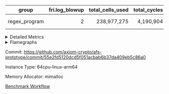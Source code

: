 | group | fri.log_blowup | total_cells_used | total_cycles | total_proof_time_ms |
| --- | --- | --- | --- | --- |
| regex_program | <div style='text-align: right'>2</div>  | <div style='text-align: right'>238,977,275</div>  | <div style='text-align: right'>4,190,904</div>  | <span style="color: green">(-717.0 [-2.6%])</span> <div style='text-align: right'>26,468.0</div>  |


<details>
<summary>Detailed Metrics</summary>

| group | commit_exe_time_ms | execute_and_trace_gen_time_ms | execute_time_ms | fri.log_blowup | keygen_time_ms | num_segments | total_cells_used | total_cycles | total_proof_time_ms |
| --- | --- | --- | --- | --- | --- | --- | --- | --- | --- |
| regex_program | <span style="color: green">(-5.0 [-11.6%])</span> <div style='text-align: right'>38.0</div>  | <span style="color: green">(-150.0 [-2.0%])</span> <div style='text-align: right'>7,494.0</div>  | <span style="color: green">(-78.0 [-1.6%])</span> <div style='text-align: right'>4,798.0</div>  | <div style='text-align: right'>2</div>  | <span style="color: red">(+74,323.0 [+31097.5%])</span> <div style='text-align: right'>74,562.0</div>  | <div style='text-align: right'>1</div>  | <div style='text-align: right'>238,977,275</div>  | <div style='text-align: right'>4,190,904</div>  | <span style="color: green">(-717.0 [-2.6%])</span> <div style='text-align: right'>26,468.0</div>  |

| group | air_name | constraints | interactions | quotient_deg |
| --- | --- | --- | --- | --- |
| regex_program | ProgramAir | <div style='text-align: right'>4</div>  | <div style='text-align: right'>1</div>  | <div style='text-align: right'>1</div>  |
| regex_program | VmConnectorAir | <div style='text-align: right'>9</div>  | <div style='text-align: right'>3</div>  | <div style='text-align: right'>2</div>  |
| regex_program | PersistentBoundaryAir<8> | <div style='text-align: right'>6</div>  | <div style='text-align: right'>3</div>  | <div style='text-align: right'>2</div>  |
| regex_program | MemoryMerkleAir<8> | <div style='text-align: right'>40</div>  | <div style='text-align: right'>4</div>  | <div style='text-align: right'>2</div>  |
| regex_program | AccessAdapterAir<2> | <div style='text-align: right'>14</div>  | <div style='text-align: right'>5</div>  | <div style='text-align: right'>2</div>  |
| regex_program | AccessAdapterAir<4> | <div style='text-align: right'>14</div>  | <div style='text-align: right'>5</div>  | <div style='text-align: right'>2</div>  |
| regex_program | AccessAdapterAir<8> | <div style='text-align: right'>14</div>  | <div style='text-align: right'>5</div>  | <div style='text-align: right'>2</div>  |
| regex_program | AccessAdapterAir<16> | <div style='text-align: right'>14</div>  | <div style='text-align: right'>5</div>  | <div style='text-align: right'>2</div>  |
| regex_program | AccessAdapterAir<32> | <div style='text-align: right'>14</div>  | <div style='text-align: right'>5</div>  | <div style='text-align: right'>2</div>  |
| regex_program | AccessAdapterAir<64> | <div style='text-align: right'>14</div>  | <div style='text-align: right'>5</div>  | <div style='text-align: right'>2</div>  |
| regex_program | KeccakVmAir | <div style='text-align: right'>4,571</div>  | <div style='text-align: right'>321</div>  | <div style='text-align: right'>2</div>  |
| regex_program | VmAirWrapper<Rv32HintStoreAdapterAir, Rv32HintStoreCoreAir> | <div style='text-align: right'>17</div>  | <div style='text-align: right'>15</div>  | <div style='text-align: right'>2</div>  |
| regex_program | VmAirWrapper<Rv32MultAdapterAir, DivRemCoreAir<4, 8> | <div style='text-align: right'>88</div>  | <div style='text-align: right'>25</div>  | <div style='text-align: right'>2</div>  |
| regex_program | VmAirWrapper<Rv32MultAdapterAir, MulHCoreAir<4, 8> | <div style='text-align: right'>38</div>  | <div style='text-align: right'>24</div>  | <div style='text-align: right'>2</div>  |
| regex_program | VmAirWrapper<Rv32MultAdapterAir, MultiplicationCoreAir<4, 8> | <div style='text-align: right'>26</div>  | <div style='text-align: right'>19</div>  | <div style='text-align: right'>2</div>  |
| regex_program | RangeTupleCheckerAir<2> | <div style='text-align: right'>4</div>  | <div style='text-align: right'>1</div>  | <div style='text-align: right'>1</div>  |
| regex_program | VmAirWrapper<Rv32RdWriteAdapterAir, Rv32AuipcCoreAir> | <div style='text-align: right'>15</div>  | <div style='text-align: right'>11</div>  | <div style='text-align: right'>2</div>  |
| regex_program | VmAirWrapper<Rv32JalrAdapterAir, Rv32JalrCoreAir> | <div style='text-align: right'>20</div>  | <div style='text-align: right'>16</div>  | <div style='text-align: right'>2</div>  |
| regex_program | VmAirWrapper<Rv32CondRdWriteAdapterAir, Rv32JalLuiCoreAir> | <div style='text-align: right'>22</div>  | <div style='text-align: right'>10</div>  | <div style='text-align: right'>2</div>  |
| regex_program | VmAirWrapper<Rv32BranchAdapterAir, BranchLessThanCoreAir<4, 8> | <div style='text-align: right'>41</div>  | <div style='text-align: right'>13</div>  | <div style='text-align: right'>2</div>  |
| regex_program | VmAirWrapper<Rv32BranchAdapterAir, BranchEqualCoreAir<4> | <div style='text-align: right'>25</div>  | <div style='text-align: right'>11</div>  | <div style='text-align: right'>2</div>  |
| regex_program | VmAirWrapper<Rv32LoadStoreAdapterAir, LoadSignExtendCoreAir<4, 8> | <div style='text-align: right'>33</div>  | <div style='text-align: right'>18</div>  | <div style='text-align: right'>2</div>  |
| regex_program | VmAirWrapper<Rv32LoadStoreAdapterAir, LoadStoreCoreAir<4> | <div style='text-align: right'>38</div>  | <div style='text-align: right'>17</div>  | <div style='text-align: right'>2</div>  |
| regex_program | VmAirWrapper<Rv32BaseAluAdapterAir, ShiftCoreAir<4, 8> | <div style='text-align: right'>90</div>  | <div style='text-align: right'>23</div>  | <div style='text-align: right'>2</div>  |
| regex_program | VmAirWrapper<Rv32BaseAluAdapterAir, LessThanCoreAir<4, 8> | <div style='text-align: right'>39</div>  | <div style='text-align: right'>17</div>  | <div style='text-align: right'>2</div>  |
| regex_program | VmAirWrapper<Rv32BaseAluAdapterAir, BaseAluCoreAir<4, 8> | <div style='text-align: right'>43</div>  | <div style='text-align: right'>19</div>  | <div style='text-align: right'>2</div>  |
| regex_program | BitwiseOperationLookupAir<8> | <div style='text-align: right'>4</div>  | <div style='text-align: right'>2</div>  | <div style='text-align: right'>2</div>  |
| regex_program | PhantomAir | <div style='text-align: right'>5</div>  | <div style='text-align: right'>3</div>  | <div style='text-align: right'>2</div>  |
| regex_program | Poseidon2VmAir<BabyBearParameters> | <div style='text-align: right'>525</div>  | <div style='text-align: right'>32</div>  | <div style='text-align: right'>2</div>  |
| regex_program | VariableRangeCheckerAir | <div style='text-align: right'>4</div>  | <div style='text-align: right'>1</div>  | <div style='text-align: right'>1</div>  |

| group | chip_name | rows_used |
| --- | --- | --- |
| regex_program | ProgramChip | <div style='text-align: right'>89,914</div>  |
| regex_program | VmConnectorAir | <div style='text-align: right'>2</div>  |
| regex_program | Boundary | <div style='text-align: right'>69,272</div>  |
| regex_program | Merkle | <div style='text-align: right'>70,538</div>  |
| regex_program | AccessAdapter<2> | <div style='text-align: right'>42</div>  |
| regex_program | AccessAdapter<4> | <div style='text-align: right'>22</div>  |
| regex_program | AccessAdapter<8> | <div style='text-align: right'>69,272</div>  |
| regex_program | KeccakVmAir | <div style='text-align: right'>24</div>  |
| regex_program | <Rv32HintStoreAdapterAir,Rv32HintStoreCoreAir> | <div style='text-align: right'>12,767</div>  |
| regex_program | <Rv32MultAdapterAir,DivRemCoreAir<4, 8>> | <div style='text-align: right'>114</div>  |
| regex_program | <Rv32MultAdapterAir,MulHCoreAir<4, 8>> | <div style='text-align: right'>244</div>  |
| regex_program | <Rv32MultAdapterAir,MultiplicationCoreAir<4, 8>> | <div style='text-align: right'>52,087</div>  |
| regex_program | RangeTupleCheckerAir<2> | <div style='text-align: right'>524,288</div>  |
| regex_program | <Rv32RdWriteAdapterAir,Rv32AuipcCoreAir> | <div style='text-align: right'>39,557</div>  |
| regex_program | <Rv32JalrAdapterAir,Rv32JalrCoreAir> | <div style='text-align: right'>130,444</div>  |
| regex_program | <Rv32CondRdWriteAdapterAir,Rv32JalLuiCoreAir> | <div style='text-align: right'>106,072</div>  |
| regex_program | <Rv32BranchAdapterAir,BranchLessThanCoreAir<4, 8>> | <div style='text-align: right'>198,078</div>  |
| regex_program | <Rv32BranchAdapterAir,BranchEqualCoreAir<4>> | <div style='text-align: right'>282,074</div>  |
| regex_program | <Rv32LoadStoreAdapterAir,LoadSignExtendCoreAir<4, 8>> | <div style='text-align: right'>687</div>  |
| regex_program | <Rv32LoadStoreAdapterAir,LoadStoreCoreAir<4>> | <div style='text-align: right'>1,961,387</div>  |
| regex_program | <Rv32BaseAluAdapterAir,ShiftCoreAir<4, 8>> | <div style='text-align: right'>218,625</div>  |
| regex_program | <Rv32BaseAluAdapterAir,LessThanCoreAir<4, 8>> | <div style='text-align: right'>38,005</div>  |
| regex_program | <Rv32BaseAluAdapterAir,BaseAluCoreAir<4, 8>> | <div style='text-align: right'>1,150,473</div>  |
| regex_program | BitwiseOperationLookupAir<8> | <div style='text-align: right'>65,536</div>  |
| regex_program | PhantomAir | <div style='text-align: right'>289</div>  |
| regex_program | Poseidon2VmAir<BabyBearParameters> | <div style='text-align: right'>139,810</div>  |
| regex_program | VariableRangeCheckerAir | <div style='text-align: right'>262,144</div>  |

| group | dsl_ir | opcode | frequency |
| --- | --- | --- | --- |
| regex_program |  | ADD | <div style='text-align: right'>1,008,001</div>  |
| regex_program |  | AND | <div style='text-align: right'>66,789</div>  |
| regex_program |  | AUIPC | <div style='text-align: right'>39,557</div>  |
| regex_program |  | BEQ | <div style='text-align: right'>178,501</div>  |
| regex_program |  | BGE | <div style='text-align: right'>294</div>  |
| regex_program |  | BGEU | <div style='text-align: right'>121,597</div>  |
| regex_program |  | BLT | <div style='text-align: right'>5,141</div>  |
| regex_program |  | BLTU | <div style='text-align: right'>71,046</div>  |
| regex_program |  | BNE | <div style='text-align: right'>103,573</div>  |
| regex_program |  | DIVU | <div style='text-align: right'>114</div>  |
| regex_program |  | HINT_STOREW | <div style='text-align: right'>12,767</div>  |
| regex_program |  | JAL | <div style='text-align: right'>61,576</div>  |
| regex_program |  | JALR | <div style='text-align: right'>130,444</div>  |
| regex_program |  | KECCAK256 | <div style='text-align: right'>1</div>  |
| regex_program |  | LOADB | <div style='text-align: right'>679</div>  |
| regex_program |  | LOADBU | <div style='text-align: right'>27,294</div>  |
| regex_program |  | LOADH | <div style='text-align: right'>8</div>  |
| regex_program |  | LOADHU | <div style='text-align: right'>95</div>  |
| regex_program |  | LOADW | <div style='text-align: right'>1,142,838</div>  |
| regex_program |  | LUI | <div style='text-align: right'>44,496</div>  |
| regex_program |  | MUL | <div style='text-align: right'>52,087</div>  |
| regex_program |  | MULHU | <div style='text-align: right'>244</div>  |
| regex_program |  | OR | <div style='text-align: right'>23,536</div>  |
| regex_program |  | PHANTOM | <div style='text-align: right'>289</div>  |
| regex_program |  | SLL | <div style='text-align: right'>213,542</div>  |
| regex_program |  | SLT | <div style='text-align: right'>5</div>  |
| regex_program |  | SLTU | <div style='text-align: right'>38,000</div>  |
| regex_program |  | SRA | <div style='text-align: right'>1</div>  |
| regex_program |  | SRL | <div style='text-align: right'>5,082</div>  |
| regex_program |  | STOREB | <div style='text-align: right'>12,721</div>  |
| regex_program |  | STOREH | <div style='text-align: right'>10,074</div>  |
| regex_program |  | STOREW | <div style='text-align: right'>768,365</div>  |
| regex_program |  | SUB | <div style='text-align: right'>42,583</div>  |
| regex_program |  | XOR | <div style='text-align: right'>9,564</div>  |

| group | air_name | dsl_ir | opcode | cells_used |
| --- | --- | --- | --- | --- |
| regex_program | <Rv32BaseAluAdapterAir,BaseAluCoreAir<4, 8>> |  | ADD | <div style='text-align: right'>36,288,036</div>  |
| regex_program | AccessAdapter<8> |  | ADD | <div style='text-align: right'>102</div>  |
| regex_program | Boundary |  | ADD | <div style='text-align: right'>240</div>  |
| regex_program | Merkle |  | ADD | <div style='text-align: right'>128</div>  |
| regex_program | <Rv32BaseAluAdapterAir,BaseAluCoreAir<4, 8>> |  | AND | <div style='text-align: right'>2,404,404</div>  |
| regex_program | <Rv32RdWriteAdapterAir,Rv32AuipcCoreAir> |  | AUIPC | <div style='text-align: right'>830,697</div>  |
| regex_program | AccessAdapter<8> |  | AUIPC | <div style='text-align: right'>34</div>  |
| regex_program | Boundary |  | AUIPC | <div style='text-align: right'>80</div>  |
| regex_program | Merkle |  | AUIPC | <div style='text-align: right'>3,456</div>  |
| regex_program | <Rv32BranchAdapterAir,BranchEqualCoreAir<4>> |  | BEQ | <div style='text-align: right'>4,641,026</div>  |
| regex_program | <Rv32BranchAdapterAir,BranchLessThanCoreAir<4, 8>> |  | BGE | <div style='text-align: right'>9,408</div>  |
| regex_program | <Rv32BranchAdapterAir,BranchLessThanCoreAir<4, 8>> |  | BGEU | <div style='text-align: right'>3,891,104</div>  |
| regex_program | <Rv32BranchAdapterAir,BranchLessThanCoreAir<4, 8>> |  | BLT | <div style='text-align: right'>164,512</div>  |
| regex_program | <Rv32BranchAdapterAir,BranchLessThanCoreAir<4, 8>> |  | BLTU | <div style='text-align: right'>2,273,472</div>  |
| regex_program | <Rv32BranchAdapterAir,BranchEqualCoreAir<4>> |  | BNE | <div style='text-align: right'>2,692,898</div>  |
| regex_program | <Rv32MultAdapterAir,DivRemCoreAir<4, 8>> |  | DIVU | <div style='text-align: right'>6,498</div>  |
| regex_program | <Rv32HintStoreAdapterAir,Rv32HintStoreCoreAir> |  | HINT_STOREW | <div style='text-align: right'>331,942</div>  |
| regex_program | AccessAdapter<8> |  | HINT_STOREW | <div style='text-align: right'>108,511</div>  |
| regex_program | Boundary |  | HINT_STOREW | <div style='text-align: right'>255,320</div>  |
| regex_program | Merkle |  | HINT_STOREW | <div style='text-align: right'>408,576</div>  |
| regex_program | <Rv32CondRdWriteAdapterAir,Rv32JalLuiCoreAir> |  | JAL | <div style='text-align: right'>1,108,368</div>  |
| regex_program | <Rv32JalrAdapterAir,Rv32JalrCoreAir> |  | JALR | <div style='text-align: right'>3,652,432</div>  |
| regex_program | AccessAdapter<2> |  | KECCAK256 | <div style='text-align: right'>231</div>  |
| regex_program | AccessAdapter<4> |  | KECCAK256 | <div style='text-align: right'>143</div>  |
| regex_program | KeccakVmAir |  | KECCAK256 | <div style='text-align: right'>75,936</div>  |
| regex_program | <Rv32LoadStoreAdapterAir,LoadSignExtendCoreAir<4, 8>> |  | LOADB | <div style='text-align: right'>23,765</div>  |
| regex_program | <Rv32LoadStoreAdapterAir,LoadStoreCoreAir<4>> |  | LOADBU | <div style='text-align: right'>1,091,760</div>  |
| regex_program | AccessAdapter<8> |  | LOADBU | <div style='text-align: right'>170</div>  |
| regex_program | Boundary |  | LOADBU | <div style='text-align: right'>400</div>  |
| regex_program | Merkle |  | LOADBU | <div style='text-align: right'>2,688</div>  |
| regex_program | <Rv32LoadStoreAdapterAir,LoadSignExtendCoreAir<4, 8>> |  | LOADH | <div style='text-align: right'>280</div>  |
| regex_program | <Rv32LoadStoreAdapterAir,LoadStoreCoreAir<4>> |  | LOADHU | <div style='text-align: right'>3,800</div>  |
| regex_program | <Rv32LoadStoreAdapterAir,LoadStoreCoreAir<4>> |  | LOADW | <div style='text-align: right'>45,713,520</div>  |
| regex_program | AccessAdapter<8> |  | LOADW | <div style='text-align: right'>3,060</div>  |
| regex_program | Boundary |  | LOADW | <div style='text-align: right'>7,200</div>  |
| regex_program | Merkle |  | LOADW | <div style='text-align: right'>26,624</div>  |
| regex_program | <Rv32CondRdWriteAdapterAir,Rv32JalLuiCoreAir> |  | LUI | <div style='text-align: right'>800,928</div>  |
| regex_program | AccessAdapter<8> |  | LUI | <div style='text-align: right'>17</div>  |
| regex_program | Boundary |  | LUI | <div style='text-align: right'>40</div>  |
| regex_program | Merkle |  | LUI | <div style='text-align: right'>64</div>  |
| regex_program | <Rv32MultAdapterAir,MultiplicationCoreAir<4, 8>> |  | MUL | <div style='text-align: right'>1,614,697</div>  |
| regex_program | <Rv32MultAdapterAir,MulHCoreAir<4, 8>> |  | MULHU | <div style='text-align: right'>9,516</div>  |
| regex_program | <Rv32BaseAluAdapterAir,BaseAluCoreAir<4, 8>> |  | OR | <div style='text-align: right'>847,296</div>  |
| regex_program | PhantomAir |  | PHANTOM | <div style='text-align: right'>1,734</div>  |
| regex_program | <Rv32BaseAluAdapterAir,ShiftCoreAir<4, 8>> |  | SLL | <div style='text-align: right'>11,317,726</div>  |
| regex_program | <Rv32BaseAluAdapterAir,LessThanCoreAir<4, 8>> |  | SLT | <div style='text-align: right'>185</div>  |
| regex_program | <Rv32BaseAluAdapterAir,LessThanCoreAir<4, 8>> |  | SLTU | <div style='text-align: right'>1,406,000</div>  |
| regex_program | AccessAdapter<8> |  | SLTU | <div style='text-align: right'>17</div>  |
| regex_program | Boundary |  | SLTU | <div style='text-align: right'>40</div>  |
| regex_program | <Rv32BaseAluAdapterAir,ShiftCoreAir<4, 8>> |  | SRA | <div style='text-align: right'>53</div>  |
| regex_program | <Rv32BaseAluAdapterAir,ShiftCoreAir<4, 8>> |  | SRL | <div style='text-align: right'>269,346</div>  |
| regex_program | <Rv32LoadStoreAdapterAir,LoadStoreCoreAir<4>> |  | STOREB | <div style='text-align: right'>508,840</div>  |
| regex_program | AccessAdapter<8> |  | STOREB | <div style='text-align: right'>2,159</div>  |
| regex_program | Boundary |  | STOREB | <div style='text-align: right'>5,080</div>  |
| regex_program | Merkle |  | STOREB | <div style='text-align: right'>10,496</div>  |
| regex_program | <Rv32LoadStoreAdapterAir,LoadStoreCoreAir<4>> |  | STOREH | <div style='text-align: right'>402,960</div>  |
| regex_program | AccessAdapter<8> |  | STOREH | <div style='text-align: right'>85,255</div>  |
| regex_program | Boundary |  | STOREH | <div style='text-align: right'>200,600</div>  |
| regex_program | Merkle |  | STOREH | <div style='text-align: right'>321,792</div>  |
| regex_program | <Rv32LoadStoreAdapterAir,LoadStoreCoreAir<4>> |  | STOREW | <div style='text-align: right'>30,734,600</div>  |
| regex_program | AccessAdapter<8> |  | STOREW | <div style='text-align: right'>389,487</div>  |
| regex_program | Boundary |  | STOREW | <div style='text-align: right'>916,440</div>  |
| regex_program | Merkle |  | STOREW | <div style='text-align: right'>1,483,328</div>  |
| regex_program | <Rv32BaseAluAdapterAir,BaseAluCoreAir<4, 8>> |  | SUB | <div style='text-align: right'>1,532,988</div>  |
| regex_program | <Rv32BaseAluAdapterAir,BaseAluCoreAir<4, 8>> |  | XOR | <div style='text-align: right'>344,304</div>  |

| group | air_name | segment | cells | main_cols | perm_cols | prep_cols | rows |
| --- | --- | --- | --- | --- | --- | --- | --- |
| regex_program | ProgramAir | 0 | <div style='text-align: right'>2,359,296</div>  | <div style='text-align: right'>10</div>  | <div style='text-align: right'>8</div>  |  | <div style='text-align: right'>131,072</div>  |
| regex_program | VmConnectorAir | 0 | <div style='text-align: right'>32</div>  | <div style='text-align: right'>4</div>  | <div style='text-align: right'>12</div>  | <div style='text-align: right'>1</div>  | <div style='text-align: right'>2</div>  |
| regex_program | PersistentBoundaryAir<8> | 0 | <div style='text-align: right'>4,194,304</div>  | <div style='text-align: right'>20</div>  | <div style='text-align: right'>12</div>  |  | <div style='text-align: right'>131,072</div>  |
| regex_program | MemoryMerkleAir<8> | 0 | <div style='text-align: right'>6,815,744</div>  | <div style='text-align: right'>32</div>  | <div style='text-align: right'>20</div>  |  | <div style='text-align: right'>131,072</div>  |
| regex_program | AccessAdapterAir<2> | 0 | <div style='text-align: right'>2,240</div>  | <div style='text-align: right'>11</div>  | <div style='text-align: right'>24</div>  |  | <div style='text-align: right'>64</div>  |
| regex_program | AccessAdapterAir<4> | 0 | <div style='text-align: right'>1,184</div>  | <div style='text-align: right'>13</div>  | <div style='text-align: right'>24</div>  |  | <div style='text-align: right'>32</div>  |
| regex_program | AccessAdapterAir<8> | 0 | <div style='text-align: right'>5,373,952</div>  | <div style='text-align: right'>17</div>  | <div style='text-align: right'>24</div>  |  | <div style='text-align: right'>131,072</div>  |
| regex_program | KeccakVmAir | 0 | <div style='text-align: right'>142,464</div>  | <div style='text-align: right'>3,164</div>  | <div style='text-align: right'>1,288</div>  |  | <div style='text-align: right'>32</div>  |
| regex_program | VmAirWrapper<Rv32HintStoreAdapterAir, Rv32HintStoreCoreAir> | 0 | <div style='text-align: right'>1,015,808</div>  | <div style='text-align: right'>26</div>  | <div style='text-align: right'>36</div>  |  | <div style='text-align: right'>16,384</div>  |
| regex_program | VmAirWrapper<Rv32MultAdapterAir, DivRemCoreAir<4, 8> | 0 | <div style='text-align: right'>20,608</div>  | <div style='text-align: right'>57</div>  | <div style='text-align: right'>104</div>  |  | <div style='text-align: right'>128</div>  |
| regex_program | VmAirWrapper<Rv32MultAdapterAir, MulHCoreAir<4, 8> | 0 | <div style='text-align: right'>35,584</div>  | <div style='text-align: right'>39</div>  | <div style='text-align: right'>100</div>  |  | <div style='text-align: right'>256</div>  |
| regex_program | VmAirWrapper<Rv32MultAdapterAir, MultiplicationCoreAir<4, 8> | 0 | <div style='text-align: right'>7,274,496</div>  | <div style='text-align: right'>31</div>  | <div style='text-align: right'>80</div>  |  | <div style='text-align: right'>65,536</div>  |
| regex_program | RangeTupleCheckerAir<2> | 0 | <div style='text-align: right'>4,718,592</div>  | <div style='text-align: right'>1</div>  | <div style='text-align: right'>8</div>  | <div style='text-align: right'>2</div>  | <div style='text-align: right'>524,288</div>  |
| regex_program | VmAirWrapper<Rv32RdWriteAdapterAir, Rv32AuipcCoreAir> | 0 | <div style='text-align: right'>3,211,264</div>  | <div style='text-align: right'>21</div>  | <div style='text-align: right'>28</div>  |  | <div style='text-align: right'>65,536</div>  |
| regex_program | VmAirWrapper<Rv32JalrAdapterAir, Rv32JalrCoreAir> | 0 | <div style='text-align: right'>8,388,608</div>  | <div style='text-align: right'>28</div>  | <div style='text-align: right'>36</div>  |  | <div style='text-align: right'>131,072</div>  |
| regex_program | VmAirWrapper<Rv32CondRdWriteAdapterAir, Rv32JalLuiCoreAir> | 0 | <div style='text-align: right'>8,126,464</div>  | <div style='text-align: right'>18</div>  | <div style='text-align: right'>44</div>  |  | <div style='text-align: right'>131,072</div>  |
| regex_program | VmAirWrapper<Rv32BranchAdapterAir, BranchLessThanCoreAir<4, 8> | 0 | <div style='text-align: right'>23,068,672</div>  | <div style='text-align: right'>32</div>  | <div style='text-align: right'>56</div>  |  | <div style='text-align: right'>262,144</div>  |
| regex_program | VmAirWrapper<Rv32BranchAdapterAir, BranchEqualCoreAir<4> | 0 | <div style='text-align: right'>38,797,312</div>  | <div style='text-align: right'>26</div>  | <div style='text-align: right'>48</div>  |  | <div style='text-align: right'>524,288</div>  |
| regex_program | VmAirWrapper<Rv32LoadStoreAdapterAir, LoadSignExtendCoreAir<4, 8> | 0 | <div style='text-align: right'>113,664</div>  | <div style='text-align: right'>35</div>  | <div style='text-align: right'>76</div>  |  | <div style='text-align: right'>1,024</div>  |
| regex_program | VmAirWrapper<Rv32LoadStoreAdapterAir, LoadStoreCoreAir<4> | 0 | <div style='text-align: right'>234,881,024</div>  | <div style='text-align: right'>40</div>  | <div style='text-align: right'>72</div>  |  | <div style='text-align: right'>2,097,152</div>  |
| regex_program | VmAirWrapper<Rv32BaseAluAdapterAir, ShiftCoreAir<4, 8> | 0 | <div style='text-align: right'>27,525,120</div>  | <div style='text-align: right'>53</div>  | <div style='text-align: right'>52</div>  |  | <div style='text-align: right'>262,144</div>  |
| regex_program | VmAirWrapper<Rv32BaseAluAdapterAir, LessThanCoreAir<4, 8> | 0 | <div style='text-align: right'>5,046,272</div>  | <div style='text-align: right'>37</div>  | <div style='text-align: right'>40</div>  |  | <div style='text-align: right'>65,536</div>  |
| regex_program | VmAirWrapper<Rv32BaseAluAdapterAir, BaseAluCoreAir<4, 8> | 0 | <div style='text-align: right'>243,269,632</div>  | <div style='text-align: right'>36</div>  | <div style='text-align: right'>80</div>  |  | <div style='text-align: right'>2,097,152</div>  |
| regex_program | BitwiseOperationLookupAir<8> | 0 | <div style='text-align: right'>655,360</div>  | <div style='text-align: right'>2</div>  | <div style='text-align: right'>8</div>  | <div style='text-align: right'>3</div>  | <div style='text-align: right'>65,536</div>  |
| regex_program | PhantomAir | 0 | <div style='text-align: right'>9,216</div>  | <div style='text-align: right'>6</div>  | <div style='text-align: right'>12</div>  |  | <div style='text-align: right'>512</div>  |
| regex_program | Poseidon2VmAir<BabyBearParameters> | 0 | <div style='text-align: right'>164,364,288</div>  | <div style='text-align: right'>559</div>  | <div style='text-align: right'>68</div>  |  | <div style='text-align: right'>262,144</div>  |
| regex_program | VariableRangeCheckerAir | 0 | <div style='text-align: right'>2,359,296</div>  | <div style='text-align: right'>1</div>  | <div style='text-align: right'>8</div>  | <div style='text-align: right'>2</div>  | <div style='text-align: right'>262,144</div>  |

| group | segment | execute_and_trace_gen_time_ms | stark_prove_excluding_trace_time_ms | total_cells |
| --- | --- | --- | --- | --- |
| regex_program | 0 | <span style="color: green">(-13.0 [-0.5%])</span> <div style='text-align: right'>2,678.0</div>  | <span style="color: green">(-554.0 [-3.3%])</span> <div style='text-align: right'>16,296.0</div>  | <div style='text-align: right'>791,770,496</div>  |

</details>



<details>
<summary>Flamegraphs</summary>

[![](https://axiom-public-data-sandbox-us-east-1.s3.us-east-1.amazonaws.com/benchmark/github/flamegraphs/55e2fd5120dcd5f051acbab6b37da409eb5c86a0/regex-2-2-1048476-64cpu-linux-arm64-mimalloc-regex_program.dsl_ir.opcode.air_name.cells_used.reverse.svg)](https://axiom-public-data-sandbox-us-east-1.s3.us-east-1.amazonaws.com/benchmark/github/flamegraphs/55e2fd5120dcd5f051acbab6b37da409eb5c86a0/regex-2-2-1048476-64cpu-linux-arm64-mimalloc-regex_program.dsl_ir.opcode.air_name.cells_used.reverse.svg)
[![](https://axiom-public-data-sandbox-us-east-1.s3.us-east-1.amazonaws.com/benchmark/github/flamegraphs/55e2fd5120dcd5f051acbab6b37da409eb5c86a0/regex-2-2-1048476-64cpu-linux-arm64-mimalloc-regex_program.dsl_ir.opcode.air_name.cells_used.svg)](https://axiom-public-data-sandbox-us-east-1.s3.us-east-1.amazonaws.com/benchmark/github/flamegraphs/55e2fd5120dcd5f051acbab6b37da409eb5c86a0/regex-2-2-1048476-64cpu-linux-arm64-mimalloc-regex_program.dsl_ir.opcode.air_name.cells_used.svg)
[![](https://axiom-public-data-sandbox-us-east-1.s3.us-east-1.amazonaws.com/benchmark/github/flamegraphs/55e2fd5120dcd5f051acbab6b37da409eb5c86a0/regex-2-2-1048476-64cpu-linux-arm64-mimalloc-regex_program.dsl_ir.opcode.frequency.reverse.svg)](https://axiom-public-data-sandbox-us-east-1.s3.us-east-1.amazonaws.com/benchmark/github/flamegraphs/55e2fd5120dcd5f051acbab6b37da409eb5c86a0/regex-2-2-1048476-64cpu-linux-arm64-mimalloc-regex_program.dsl_ir.opcode.frequency.reverse.svg)
[![](https://axiom-public-data-sandbox-us-east-1.s3.us-east-1.amazonaws.com/benchmark/github/flamegraphs/55e2fd5120dcd5f051acbab6b37da409eb5c86a0/regex-2-2-1048476-64cpu-linux-arm64-mimalloc-regex_program.dsl_ir.opcode.frequency.svg)](https://axiom-public-data-sandbox-us-east-1.s3.us-east-1.amazonaws.com/benchmark/github/flamegraphs/55e2fd5120dcd5f051acbab6b37da409eb5c86a0/regex-2-2-1048476-64cpu-linux-arm64-mimalloc-regex_program.dsl_ir.opcode.frequency.svg)

</details>

Commit: https://github.com/axiom-crypto/afs-prototype/commit/55e2fd5120dcd5f051acbab6b37da409eb5c86a0

Instance Type: 64cpu-linux-arm64

Memory Allocator: mimalloc

[Benchmark Workflow](https://github.com/axiom-crypto/afs-prototype/actions/runs/12244666122)

